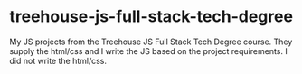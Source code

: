 # treehouse-js-full-stack-tech-degree

My JS projects from the Treehouse JS Full Stack Tech Degree course. They supply the html/css and I write the JS based on the project requirements. I did not write the html/css.
